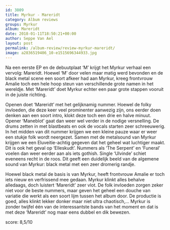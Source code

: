 ```yaml
---
id: 3809
title: Myrkur - Mareridt
category: Album reviews
groups: Myrkur
album: Mareridt
date: 2018-01-11T18:50:21+00:00
author: Seppe Van Ael
layout: post
permalink: /album-review/review-myrkur-mareridt/
image: a2836519406_10-e1515696344933.jpg
---
```

Na een eerste EP en de debuutplaat ‘M’ krijgt het Myrkur verhaal een vervolg: Mareridt. Hoewel ‘M’ door velen maar matig werd bevonden en de black metal scene een soort afkeer had aan Myrkur, kreeg frontvrouw Amalie toch een hele hoop steun van verschillende grote namen in het wereldje. Met ‘Mareridt’ doet Myrkur echter een paar grote stappen vooruit in de juiste richting.

Openen doet ‘Mareridt’ met het gelijknamig nummer. Hoewel de folky invloeden, die deze keer veel prominenter aanwezig zijn, ons eerder doen denken aan een soort intro, klokt deze toch een drie en halve minuut. Opener ‘Maneblot’ gaat dan weer wel verder in de nodige versnelling. De drums zetten in met blastbeats en ook de vocals starten zeer schreeuwerig. In het midden van dit nummer krijgen we een kleine pauze waar er weer een stukje folk wordt neergezet. Samen met de metalsound van Myrkur krijgen we een Eluveitie-achtig gegeven dat het geheel wat luchtiger maakt. Dit is ook het geval op ‘Elleskudt’. Nummers als ‘The Serpent’ en ‘Funeral’ voelen dan weer eerder aan als iets gothish. Single ‘Ulvinde’ schiet eveneens recht in de roos. Dit geeft een duidelijk beeld van de algemene sound van Myrkur: black metal met een zeer dromerig randje.

Hoewel black metal de basis is van Myrkur, heeft frontvrouw Amalie er toch iets nieuw en verfrissend mee gedaan. Myrkur klinkt alles behalve alledaags, doch luistert ‘Mareridt’ zeer vlot. De folk invloeden zorgen zeker niet voor de beste nummers, maar geven het geheel een douche van variatie die werkt als een soort lijm tussen het album door. De productie is goed, alles klinkt lekker donker maar niet ultra chaotisch,… Myrkur is zonder twijfel één van de interessantste bands van het moment en dat is met deze ‘Mareridt’ nog maar eens dubbel en dik bewezen.

score: 8,5/10
